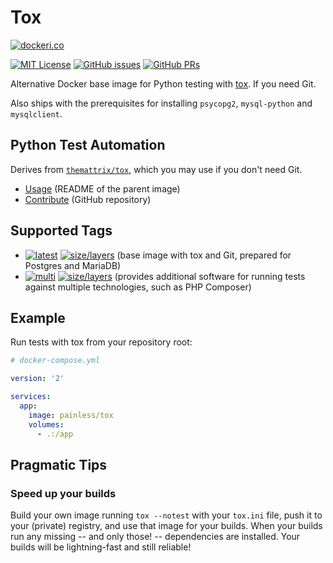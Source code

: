 Tox
===

[![dockeri.co](http://dockeri.co/image/painless/tox)](https://hub.docker.com/r/painless/tox/)

[![MIT License](https://img.shields.io/github/license/painless-software/docker-tox.svg)](https://github.com/painless-software/docker-tox/blob/master/LICENSE
) [![GitHub issues](https://img.shields.io/github/issues-raw/painless-software/docker-tox.svg)](https://github.com/painless-software/docker-tox/issues
) [![GitHub PRs](https://img.shields.io/github/issues-pr-raw/painless-software/docker-tox.svg)](https://github.com/painless-software/docker-tox/pulls)

Alternative Docker base image for Python testing with [tox](https://tox.readthedocs.io/en/latest/). If you need Git.

Also ships with the prerequisites for installing `psycopg2`, `mysql-python` and `mysqlclient`.

Python Test Automation
----------------------

Derives from [`themattrix/tox`](https://hub.docker.com/r/themattrix/tox/), which you may use if you don't need Git.

- [Usage](https://github.com/themattrix/docker-tox#usage) (README of the parent image)
- [Contribute](https://github.com/painless-software/docker-tox/) (GitHub repository)

Supported Tags
--------------

- [![latest](
  https://img.shields.io/badge/-latest-blue.svg?colorA=22313f&colorB=4a637b&logo=docker)](
  https://github.com/painless-software/docker-tox/blob/master/Dockerfile#L7-L10) [![size/layers](
  https://images.microbadger.com/badges/image/painless/tox:latest.svg)](
  https://microbadger.com/images/painless/tox) (base image with tox and Git, prepared for Postgres and MariaDB)
- [![multi](
  https://img.shields.io/badge/-multi-blue.svg?colorA=22313f&colorB=4a637b&logo=docker)](
  https://github.com/painless-software/docker-tox/blob/master/multi/Dockerfile#L17-L19) [![size/layers](
  https://images.microbadger.com/badges/image/painless/tox:multi.svg)](
  https://microbadger.com/images/painless/tox) (provides additional software for running tests against multiple technologies, such as PHP Composer)

Example
-------

Run tests with tox from your repository root:

``` yaml
# docker-compose.yml

version: '2'

services:
  app:
    image: painless/tox
    volumes:
      - .:/app
```

Pragmatic Tips
--------------

### Speed up your builds

Build your own image running `tox --notest` with your `tox.ini` file, push it to your (private) registry, and use that image for your builds.
When your builds run any missing -- and only those! -- dependencies are installed. Your builds will be lightning-fast and still reliable!
